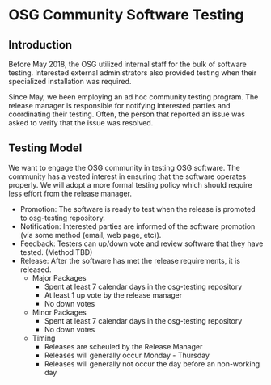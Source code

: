 OSG Community Software Testing
==============================

Introduction
------------

Before May 2018, the OSG utilized internal staff for the bulk of software testing.
Interested external administrators also provided testing when their specialized installation was required.

Since May, we been employing an ad hoc community testing program.
The release manager is responsible for notifying interested parties and coordinating their testing.
Often, the person that reported an issue was asked to verify that the issue was resolved.

Testing Model
-------------

We want to engage the OSG community in testing OSG software.
The community has a vested interest in ensuring that the software operates properly.
We will adopt a more formal testing policy which should require less effort from the release manager.

- Promotion: The software is ready to test when the release is promoted to osg-testing repository.
- Notification: Interested parties are informed of the software promotion (via some method (email, web page, etc)).
- Feedback: Testers can up/down vote and review software that they have tested. (Method TBD)
- Release: After the software has met the release requirements, it is released.
    - Major Packages
        - Spent at least 7 calendar days in the osg-testing repository
        - At least 1 up vote by the release manager
        - No down votes
    - Minor Packages
        - Spent at least 7 calendar days in the osg-testing repository
        - No down votes
    - Timing
        - Releases are scheuled by the Release Manager
        - Releases will generally occur Monday - Thursday
        - Releases will generally not occur the day before an non-working day

